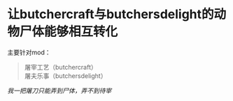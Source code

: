 # 让butchercraft与butchersdelight的动物尸体能够相互转化
主要针对mod：  
>屠宰工艺（butchercraft）  
>屠夫乐事（butchersdelight）  

*我一把屠刀只能弄到尸体，弄不到待宰*

